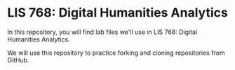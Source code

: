 # LIS 768: Digital Humanities Analytics

In this repository, you will find lab files we'll use in LIS 768: Digital Humanities Analytics.

We will use this repository to practice forking and cloning repositories from GitHub.
